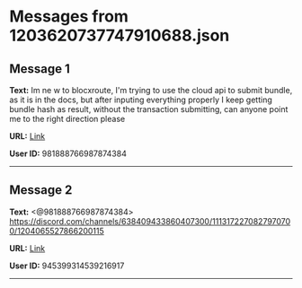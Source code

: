 # Messages from 1203620737747910688.json

## Message 1

**Text:** Im ne w to blocxroute, I'm trying to use the cloud api to submit bundle, as it is in the docs, but after inputing everything properly I keep getting bundle hash as result, without the transaction submitting, can anyone point me to the right direction please

**URL:** [Link](https://discord.com/channels/638409433860407300/638411171233398824/1203620737747910688)

**User ID:** 981888766987874384

---

## Message 2

**Text:** <@981888766987874384> https://discord.com/channels/638409433860407300/1113172270827970700/1204065527866200115

**URL:** [Link](https://discord.com/channels/638409433860407300/638411171233398824/1204065663161868288)

**User ID:** 945399314539216917

---


